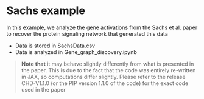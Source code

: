# Sachs example

In this example, we analyze the gene activations from the Sachs et al. paper to recover the protein signaling network that generated this data
* Data is stored in SachsData.csv
* Data is analyzed in Gene_graph_discovery.ipynb


>**Note that** it may behave slightly differently from what is presented in the paper. This is due to the fact that the code was entirely re-written in JAX, so computations differ slightly. Please refer to the release CHD-V1.1.0 (or the PIP version 1.1.0 of the code) for the exact code used in the paper
